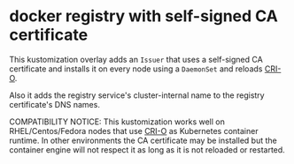 docker registry with self-signed CA certificate
=

This kustomization overlay adds an `Issuer` that uses a self-signed CA
certificate and installs it on every node using a `DaemonSet` and
reloads [CRI-O](https://github.com/cri-o/cri-o).  

Also it adds the registry service's cluster-internal name to the
registry certificate's DNS names.  



COMPATIBILITY NOTICE: This kustomization works well on RHEL/Centos/Fedora
nodes that use [CRI-O](https://github.com/cri-o/cri-o) as Kubernetes container runtime.
In other environments the CA certificate may be installed but the
container engine will not respect it as long as it is not reloaded
or restarted.
